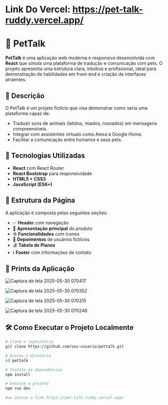 # Link Do Vercel: https://pet-talk-ruddy.vercel.app/
# 🐾 PetTalk

**PetTalk** é uma aplicação web moderna e responsiva desenvolvida com **React** que simula uma plataforma de tradução e comunicação com pets. O projeto apresenta uma estrutura clara, intuitiva e profissional, ideal para demonstração de habilidades em front-end e criação de interfaces atraentes.

## 📑 Descrição

O PetTalk é um projeto fictício que visa demonstrar como seria uma plataforma capaz de:

- Traduzir sons de animais (latidos, miados, rosnados) em mensagens compreensíveis.
- Integrar com assistentes virtuais como Alexa e Google Home.
- Facilitar a comunicação entre humanos e seus pets.

## 🚀 Tecnologias Utilizadas

- **React** com React Router
- **React Bootstrap** para responsividade
- **HTML5 + CSS3**
- **JavaScript (ES6+)**

## 📱 Estrutura da Página

A aplicação é composta pelas seguintes seções:

- ✅ **Header** com navegação
- 🎯 **Apresentação principal** do produto
- ⚙️ **Funcionalidades** com ícones
- 💬 **Depoimentos** de usuários fictícios
- 💰 **Tabela de Planos**
- 📞 **Footer** com informações de contato

## 📸 Prints da Aplicação
![Captura de tela 2025-05-30 070417](https://github.com/user-attachments/assets/e7944b48-7b3a-42ce-8251-8d0822f91fc3)

![Captura de tela 2025-05-30 070352](https://github.com/user-attachments/assets/934f3b8f-27a8-4acb-8d02-761c83a21465)

![Captura de tela 2025-05-30 070315](https://github.com/user-attachments/assets/ad2320f8-6d8f-4175-9b76-797d7a66e1c3)

![Captura de tela 2025-05-30 070246](https://github.com/user-attachments/assets/8db837bf-32bc-4dcb-8537-529f7d130ddc)


## 🛠️ Como Executar o Projeto Localmente

```bash
# Clone o repositório
git clone https://github.com/seu-usuario/pettalk.git

# Acesse o diretório
cd pettalk

# Instale as dependências
npm install

# Execute o projeto
npm run dev

#ou acesse o link https://pet-talk-ruddy.vercel.app/
